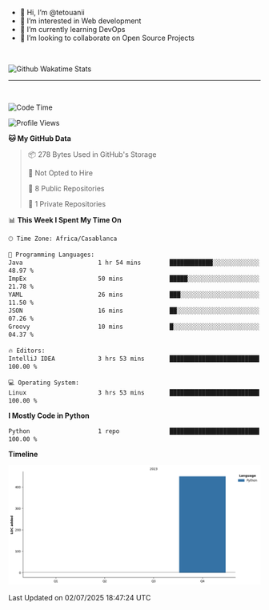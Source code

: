 - 👋 Hi, I’m @tetouanii
- 👀 I’m interested in Web development
- 🌱 I’m currently learning DevOps
- 💞️ I’m looking to collaborate on Open Source Projects

<br/>


![Github Wakatime Stats](https://github-readme-stats.vercel.app/api/wakatime/?username=@walidbosso&layout=compact&&theme=default&link="https://www.github.com/USERNAME/") 

--- 

<br/>


  
<!--START_SECTION:waka-->
![Code Time](http://img.shields.io/badge/Code%20Time-497%20hrs%2059%20mins-blue)

![Profile Views](http://img.shields.io/badge/Profile%20Views-0-blue)

**🐱 My GitHub Data** 

> 📦 278 Bytes Used in GitHub's Storage 
 > 
> 🚫 Not Opted to Hire
 > 
> 📜 8 Public Repositories 
 > 
> 🔑 1 Private Repositories 
 > 
📊 **This Week I Spent My Time On** 

```text
🕑︎ Time Zone: Africa/Casablanca

💬 Programming Languages: 
Java                     1 hr 54 mins        ████████████░░░░░░░░░░░░░   48.97 % 
ImpEx                    50 mins             █████░░░░░░░░░░░░░░░░░░░░   21.78 % 
YAML                     26 mins             ███░░░░░░░░░░░░░░░░░░░░░░   11.50 % 
JSON                     16 mins             ██░░░░░░░░░░░░░░░░░░░░░░░   07.26 % 
Groovy                   10 mins             █░░░░░░░░░░░░░░░░░░░░░░░░   04.37 % 

🔥 Editors: 
IntelliJ IDEA            3 hrs 53 mins       █████████████████████████   100.00 % 

💻 Operating System: 
Linux                    3 hrs 53 mins       █████████████████████████   100.00 % 
```

**I Mostly Code in Python** 

```text
Python                   1 repo              █████████████████████████   100.00 % 
```



**Timeline**

![Lines of Code chart](https://raw.githubusercontent.com/tetouanii/tetouanii/main/assets/bar_graph.png)


 Last Updated on 02/07/2025 18:47:24 UTC
<!--END_SECTION:waka-->

